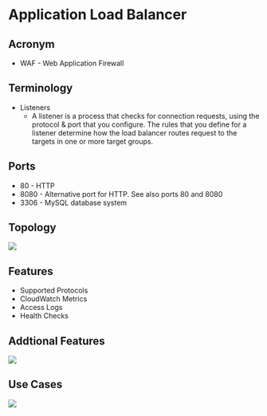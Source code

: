 # Application Load Balancer

## Acronym
* WAF - Web Application Firewall

## Terminology
* Listeners
  * A listener is a process that checks for connection requests,
    using the protocol & port that you configure. The rules that
    you define for a listener determine how the load balancer
    routes request to the targets in one or more target groups.

## Ports 
* 80 - HTTP
* 8080 - Alternative port for HTTP. See also ports 80 and 8080
* 3306 - MySQL database system

## Topology
[<img src="https://i.imgur.com/26Z96zL.png">](https://i.imgur.com/26Z96zL.png)

## Features
* Supported Protocols
* CloudWatch Metrics
* Access Logs
* Health Checks

## Addtional Features
[<img src="https://i.imgur.com/Nt57Osy.png">](https://i.imgur.com/Nt57Osy.png)

## Use Cases
[<img src="https://i.imgur.com/z3tdRtd.png">](https://i.imgur.com/z3tdRtd.png)
